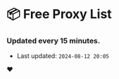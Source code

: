 # :package: Free Proxy List
### Updated every 15 minutes.

- Last updated: `2024-08-12 20:05`

:heart:

